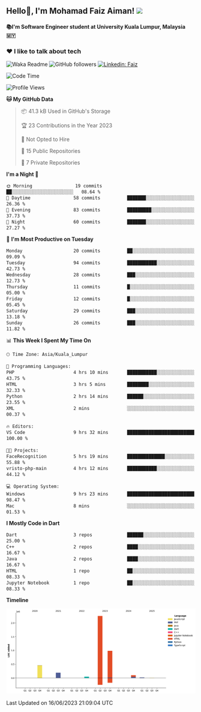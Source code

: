 <h2> Hello👋, I'm Mohamad Faiz Aiman! <img src="https://media.giphy.com/media/12oufCB0MyZ1Go/giphy.gif" width="50"></h2>

#### 📚I'm Software Engineer student at University Kuala Lumpur, Malaysia 🇲🇾
###  ❤️ I like to talk about tech 


![Waka Readme](https://github.com/anmol098/anmol098/workflows/Waka%20Readme/badge.svg)
![GitHub followers](https://img.shields.io/github/followers/faizaiman?label=Follow&style=social)
[![Linkedin: Faiz](https://img.shields.io/badge/-Faiz-blue?style=flat-square&logo=Linkedin&logoColor=white&link=https://www.linkedin.com/in/mohamad-faiz-aiman-623747192/)](https://www.linkedin.com/in/mohamad-faiz-aiman-623747192/)

<!--START_SECTION:waka-->
![Code Time](http://img.shields.io/badge/Code%20Time-122%20hrs%2012%20mins-blue)

![Profile Views](http://img.shields.io/badge/Profile%20Views-0-blue)

**🐱 My GitHub Data** 

> 📦 41.3 kB Used in GitHub's Storage 
 > 
> 🏆 23 Contributions in the Year 2023
 > 
> 🚫 Not Opted to Hire
 > 
> 📜 15 Public Repositories 
 > 
> 🔑 7 Private Repositories 
 > 
**I'm a Night 🦉** 

```text
🌞 Morning                19 commits          ██░░░░░░░░░░░░░░░░░░░░░░░   08.64 % 
🌆 Daytime                58 commits          ███████░░░░░░░░░░░░░░░░░░   26.36 % 
🌃 Evening                83 commits          █████████░░░░░░░░░░░░░░░░   37.73 % 
🌙 Night                  60 commits          ███████░░░░░░░░░░░░░░░░░░   27.27 % 
```
📅 **I'm Most Productive on Tuesday** 

```text
Monday                   20 commits          ██░░░░░░░░░░░░░░░░░░░░░░░   09.09 % 
Tuesday                  94 commits          ███████████░░░░░░░░░░░░░░   42.73 % 
Wednesday                28 commits          ███░░░░░░░░░░░░░░░░░░░░░░   12.73 % 
Thursday                 11 commits          █░░░░░░░░░░░░░░░░░░░░░░░░   05.00 % 
Friday                   12 commits          █░░░░░░░░░░░░░░░░░░░░░░░░   05.45 % 
Saturday                 29 commits          ███░░░░░░░░░░░░░░░░░░░░░░   13.18 % 
Sunday                   26 commits          ███░░░░░░░░░░░░░░░░░░░░░░   11.82 % 
```


📊 **This Week I Spent My Time On** 

```text
🕑︎ Time Zone: Asia/Kuala_Lumpur

💬 Programming Languages: 
PHP                      4 hrs 10 mins       ███████████░░░░░░░░░░░░░░   43.75 % 
HTML                     3 hrs 5 mins        ████████░░░░░░░░░░░░░░░░░   32.33 % 
Python                   2 hrs 14 mins       ██████░░░░░░░░░░░░░░░░░░░   23.55 % 
XML                      2 mins              ░░░░░░░░░░░░░░░░░░░░░░░░░   00.37 % 

🔥 Editors: 
VS Code                  9 hrs 32 mins       █████████████████████████   100.00 % 

🐱‍💻 Projects: 
FaceRecognition          5 hrs 19 mins       ██████████████░░░░░░░░░░░   55.88 % 
vristo-php-main          4 hrs 12 mins       ███████████░░░░░░░░░░░░░░   44.12 % 

💻 Operating System: 
Windows                  9 hrs 23 mins       █████████████████████████   98.47 % 
Mac                      8 mins              ░░░░░░░░░░░░░░░░░░░░░░░░░   01.53 % 
```

**I Mostly Code in Dart** 

```text
Dart                     3 repos             ██████░░░░░░░░░░░░░░░░░░░   25.00 % 
C++                      2 repos             ████░░░░░░░░░░░░░░░░░░░░░   16.67 % 
Java                     2 repos             ████░░░░░░░░░░░░░░░░░░░░░   16.67 % 
HTML                     1 repo              ██░░░░░░░░░░░░░░░░░░░░░░░   08.33 % 
Jupyter Notebook         1 repo              ██░░░░░░░░░░░░░░░░░░░░░░░   08.33 % 
```



**Timeline**

![Lines of Code chart](https://raw.githubusercontent.com/faizaiman/faizaiman/main/assets/bar_graph.png)


 Last Updated on 16/06/2023 21:09:04 UTC
<!--END_SECTION:waka-->
